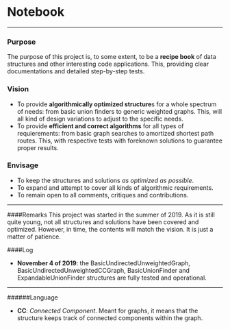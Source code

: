 # Notebook

------------

### Purpose
The purpose of this project is, to some extent, to be a **recipe book** of data structures and other interesting code applications. This, providing clear documentations and detailed step-by-step tests.

### Vision
- To provide **algorithmically optimized structure**s for a whole spectrum of needs: from basic union finders to generic weighted graphs. This, will all kind of design variations to adjust to the specific needs.
- To provide **efficient and correct algorithms** for all types of requierements: from basic graph searches to amortized shortest path routes. This, with respective tests with foreknown solutions to guarantee proper results.

### Envisage
- To keep the structures and solutions *as optimized as possible*.
- To expand and attempt to cover all kinds of algorithmic requirements.
- To remain open to all comments, critiques and contributions.

------------

####Remarks
This project was started in the summer of 2019. As it is still quite young, not all structures and solutions have been covered and optimized. However, in time, the contents will match the vision. It is just a matter of patience.

####Log
- **November 4 of 2019**: the BasicUndirectedUnweightedGraph, BasicUndirectedUnweightedCCGraph, BasicUnionFinder and ExpandableUnionFinder structures are fully tested and operational.

------------

######Language
- **CC**: *Connected Component*. Meant for graphs, it means that the structure keeps track of connected components within the graph.